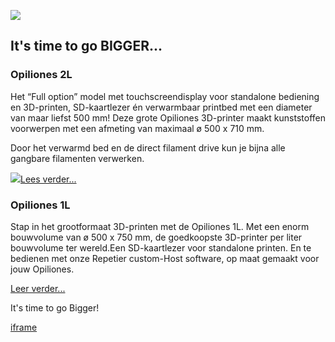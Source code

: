 ![](https://www.opiliones.nl/wp-content/themes/3d/images/ae52d0359f813e6fc32c91e04f808916_witzij2a.jpg)

## It's time to go BIGGER...

### Opiliones 2L

Het “Full option” model met touchscreendisplay voor standalone bediening en 3D-printen, SD-kaartlezer én verwarmbaar printbed met een diameter van maar liefst 500 mm! Deze grote Opiliones 3D-printer maakt kunststoffen voorwerpen met een afmeting van maximaal ø 500 x 710 mm.

Door het verwarmd bed en de direct filament drive kun je bijna alle gangbare filamenten verwerken.

![](https://www.opiliones.nl/wp-content/themes/3d/images/2274fbaec57589e8cd99e54a97254bc3_zilverzij.jpg)[Lees verder...](http://www.opiliones.nl/opiliones-2l/)

### Opiliones 1L

Stap in het grootformaat 3D-printen met de Opiliones 1L. Met een enorm bouwvolume van ø 500 x 750 mm, de goedkoopste 3D-printer per liter bouwvolume ter wereld.Een SD-kaartlezer voor standalone printen. En te bedienen met onze Repetier custom-Host software, op maat gemaakt voor jouw Opiliones.

[Leer verder...](http://www.opiliones.nl/opiliones-1l/)

It's time to go Bigger!

[iframe](https://www.google.com/recaptcha/api2/anchor?ar=1&k=6LcVtLsUAAAAAMmsdNB89aOjKcDVKMhg6N5ZJ48E&co=aHR0cHM6Ly93d3cub3BpbGlvbmVzLm5sOjQ0Mw..&hl=en&v=jt8Oh2-Ue1u7nEbJQUIdocyd&size=invisible&cb=yousamgy0e33)